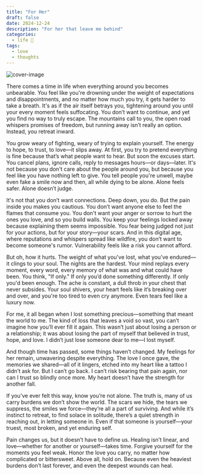 ```yaml
---
title: "For Her"
draft: false
date: 2024-12-24
description: "For her that leave me behind"
categories:
  - life 🌱
tags:
  - love
  - thoughts
---
```


![cover-image](/posts/assets/forher/forher.png)

There comes a time in life when everything around you becomes unbearable. You feel like you're drowning under the weight of expectations and disappointments, and no matter how much you try, it gets harder to take a breath. It's as if the air itself betrays you, tightening around you until your every moment feels suffocating. You don’t want to continue, and yet you find no way to truly escape. The mountains call to you, the open road whispers promises of freedom, but running away isn’t really an option. Instead, you retreat inward.

You grow weary of fighting, weary of trying to explain yourself. The energy to hope, to trust, to love—it slips away. At first, you try to pretend everything is fine because that’s what people want to hear. But soon the excuses start. You cancel plans, ignore calls, reply to messages hours—or days—later. It's not because you don't care about the people around you, but because you feel like you have nothing left to give. You tell people you're unwell, maybe even fake a smile now and then, all while dying to be alone. Alone feels safer. Alone doesn’t judge.

It's not that you don’t want connections. Deep down, you do. But the pain inside you makes you cautious. You don’t want anyone else to feel the flames that consume you. You don't want your anger or sorrow to hurt the ones you love, and so you build walls. You keep your feelings locked away because explaining them seems impossible. You fear being judged not just for your actions, but for your story—your scars. And in this digital age, where reputations and whispers spread like wildfire, you don’t want to become someone's rumor. Vulnerability feels like a risk you cannot afford.

But oh, how it hurts. The weight of what you've lost, what you’ve endured—it clings to your soul. The nights are the hardest. Your mind replays every moment, every word, every memory of what was and what could have been. You think, "If only." If only you’d done something differently. If only you'd been enough. The ache is constant, a dull throb in your chest that never subsides. Your soul shivers, your heart feels like it’s breaking over and over, and you're too tired to even cry anymore. Even tears feel like a luxury now.

For me, it all began when I lost something precious—something that meant the world to me. The kind of loss that leaves a void so vast, you can’t imagine how you’ll ever fill it again. This wasn’t just about losing a person or a relationship; it was about losing the part of myself that believed in trust, hope, and love. I didn’t just lose someone dear to me—I lost myself.

And though time has passed, some things haven’t changed. My feelings for her remain, unwavering despite everything. The love I once gave, the memories we shared—all of it lingers, etched into my heart like a tattoo I didn’t ask for. But I can’t go back. I can’t risk bearing that pain again, nor can I trust so blindly once more. My heart doesn’t have the strength for another fall.

If you’ve ever felt this way, know you’re not alone. The truth is, many of us carry burdens we don’t show the world. The scars we hide, the tears we suppress, the smiles we force—they’re all a part of surviving. And while it’s instinct to retreat, to find solace in solitude, there’s a quiet strength in reaching out, in letting someone in. Even if that someone is yourself—your truest, most broken, and yet enduring self.

Pain changes us, but it doesn’t have to define us. Healing isn’t linear, and love—whether for another or yourself—takes time. Forgive yourself for the moments you feel weak. Honor the love you carry, no matter how complicated or bittersweet. Above all, hold on. Because even the heaviest burdens don’t last forever, and even the deepest wounds can heal.
